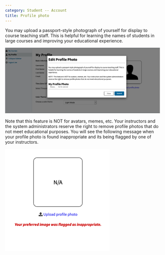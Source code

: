 ```yaml
---
category: Student -- Account
title: Profile photo
---
```


You may upload a passport-style photograph of yourself for display to course teaching staff.
This is helpful for learning the names of students in large courses and improving your educational experience.

![](/images/student/UploadProfilePhotoForm.png)

Note that this feature is NOT for avatars, memes, etc. Your instructors and the system
administrators reserve the right to remove profile photos that do not meet educational purposes.
You will see the following message when your profile photo is found inappropriate and its being flagged by one of 
your instructors.

![](/images/student/flagged_photo.png)